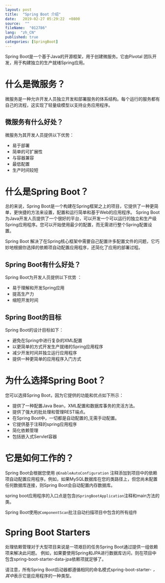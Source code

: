 ```yaml
---
layout: post
title:  "Spring Boot 介绍"
date:   2019-02-27 05:29:22  +0800
source:  ""
fileName:  "012786"
lang:  "zh_CN"
published: true
categories: [SpringBoot]
---
```


Spring Boot是一个基于Java的开源框架，用于创建微服务。它由Pivotal 团队开发，用于构建独立的生产就绪Spring应用。

# 什么是微服务？
微服务是一种允许开发人员独立开发和部署服务的体系结构。每个运行的服务都有自己的流程，这实现了轻量级模型以支持业务应用程序。

## 微服务有什么好处？
微服务为其开发人员提供以下优势：

- 易于部署
- 简单的可扩展性
- 与容器兼容
- 最低配置
- 生产时间较短

# 什么是Spring Boot？
总的来说，Spring Boot是一个构建在Spring框架之上的项目，它提供了一种更简单，更快捷的方法来设置，配置和运行简单和基于Web的应用程序。
Spring Boot为Java开发人员提供了一个很好的平台，可以开发一个可以运行的独立和生产级Spring应用程序。您可以开始使用最少的配置，而无需进行整个Spring配置设置。

Spring Boot 解决了在Spring核心框架中需要自己配置许多配置文件的问题，它巧妙地根据你选择的依赖项自动配置应用程序，还简化了应用的部署过程。

## Spring Boot有什么好处？
Spring Boot为开发人员提供以下优势 ：
- 易于理解和开发Spring应用
- 提高生产力
- 缩短开发时间

## Spring Boot的目标

Spring Boot的设计目标如下：
- 避免在Spring中进行复杂的XML配置
- 以更简单的方式开发生产就绪的Spring应用程序
- 减少开发时间并独立运行应用程序
- 提供一种更简单的应用程序入门方式

# 为什么选择Spring Boot？

您可以选择Spring Boot，因为它提供的功能和优点如下所示：
- 提供了一种配置Java Bean，XML配置和数据库事务的灵活方法。
- 提供了强大的批处理和管理REST端点。
- 在Spring Boot中，一切都是自动配置的,无需手动配置。
- 它提供基于注释的spring应用程序
- 简化依赖管理
- 包括嵌入式Servlet容器

# 它是如何工作的？
Spring Boot会根据您使用 `@EnableAutoConfiguration` 注释添加到项目中的依赖项自动配置应用程序。例如，如果MySQL数据库在您的类路径上，但您尚未配置任何数据库连接，则Spring Boot会自动配置内存数据库。

spring boot应用程序的入口点是包含`@SpringBootApplication`注释和main方法的类。

Spring Boot使用`@ComponentScan`批注自动扫描项目中包含的所有组件

# Spring Boot Starters

处理依赖管理对于大型项目来说是一项艰巨的任务Spring Boot通过提供一组依赖项来解决此问题。
例如，如果要使用Spring和JPA进行数据库访问，则在项目中包含spring-boot-starter-data-jpa依赖项就足够了。

请注意，所有Spring Boot启动器都遵循相同的命名模式spring-boot-starter- *，其中*表示它是应用程序的一种类型。